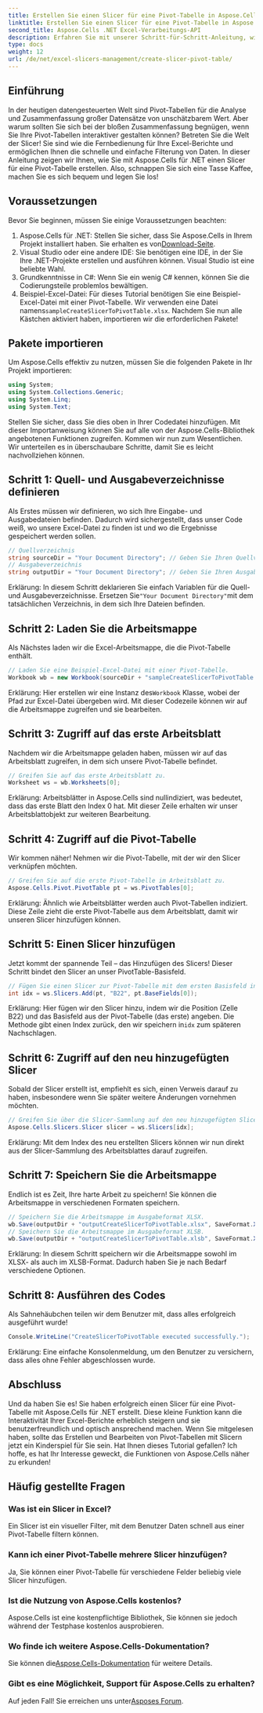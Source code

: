 ```yaml
---
title: Erstellen Sie einen Slicer für eine Pivot-Tabelle in Aspose.Cells .NET
linktitle: Erstellen Sie einen Slicer für eine Pivot-Tabelle in Aspose.Cells .NET
second_title: Aspose.Cells .NET Excel-Verarbeitungs-API
description: Erfahren Sie mit unserer Schritt-für-Schritt-Anleitung, wie Sie in Aspose.Cells .NET einen Slicer für Pivot-Tabellen erstellen. Verbessern Sie Ihre Excel-Berichte.
type: docs
weight: 12
url: /de/net/excel-slicers-management/create-slicer-pivot-table/
---
```

## Einführung
In der heutigen datengesteuerten Welt sind Pivot-Tabellen für die Analyse und Zusammenfassung großer Datensätze von unschätzbarem Wert. Aber warum sollten Sie sich bei der bloßen Zusammenfassung begnügen, wenn Sie Ihre Pivot-Tabellen interaktiver gestalten können? Betreten Sie die Welt der Slicer! Sie sind wie die Fernbedienung für Ihre Excel-Berichte und ermöglichen Ihnen die schnelle und einfache Filterung von Daten. In dieser Anleitung zeigen wir Ihnen, wie Sie mit Aspose.Cells für .NET einen Slicer für eine Pivot-Tabelle erstellen. Also, schnappen Sie sich eine Tasse Kaffee, machen Sie es sich bequem und legen Sie los!
## Voraussetzungen
Bevor Sie beginnen, müssen Sie einige Voraussetzungen beachten:
1.  Aspose.Cells für .NET: Stellen Sie sicher, dass Sie Aspose.Cells in Ihrem Projekt installiert haben. Sie erhalten es von[Download-Seite](https://releases.aspose.com/cells/net/).
2. Visual Studio oder eine andere IDE: Sie benötigen eine IDE, in der Sie Ihre .NET-Projekte erstellen und ausführen können. Visual Studio ist eine beliebte Wahl.
3. Grundkenntnisse in C#: Wenn Sie ein wenig C# kennen, können Sie die Codierungsteile problemlos bewältigen.
4. Beispiel-Excel-Datei: Für dieses Tutorial benötigen Sie eine Beispiel-Excel-Datei mit einer Pivot-Tabelle. Wir verwenden eine Datei namens`sampleCreateSlicerToPivotTable.xlsx`.
Nachdem Sie nun alle Kästchen aktiviert haben, importieren wir die erforderlichen Pakete!
## Pakete importieren
Um Aspose.Cells effektiv zu nutzen, müssen Sie die folgenden Pakete in Ihr Projekt importieren:
```csharp
using System;
using System.Collections.Generic;
using System.Linq;
using System.Text;
```
Stellen Sie sicher, dass Sie dies oben in Ihrer Codedatei hinzufügen. Mit dieser Importanweisung können Sie auf alle von der Aspose.Cells-Bibliothek angebotenen Funktionen zugreifen.
Kommen wir nun zum Wesentlichen. Wir unterteilen es in überschaubare Schritte, damit Sie es leicht nachvollziehen können. 
## Schritt 1: Quell- und Ausgabeverzeichnisse definieren
Als Erstes müssen wir definieren, wo sich Ihre Eingabe- und Ausgabedateien befinden. Dadurch wird sichergestellt, dass unser Code weiß, wo unsere Excel-Datei zu finden ist und wo die Ergebnisse gespeichert werden sollen.
```csharp
// Quellverzeichnis
string sourceDir = "Your Document Directory"; // Geben Sie Ihren Quellverzeichnispfad an
// Ausgabeverzeichnis
string outputDir = "Your Document Directory"; // Geben Sie Ihren Ausgabeverzeichnispfad an
```
 Erklärung: In diesem Schritt deklarieren Sie einfach Variablen für die Quell- und Ausgabeverzeichnisse. Ersetzen Sie`"Your Document Directory"`mit dem tatsächlichen Verzeichnis, in dem sich Ihre Dateien befinden.
## Schritt 2: Laden Sie die Arbeitsmappe
Als Nächstes laden wir die Excel-Arbeitsmappe, die die Pivot-Tabelle enthält. 
```csharp
// Laden Sie eine Beispiel-Excel-Datei mit einer Pivot-Tabelle.
Workbook wb = new Workbook(sourceDir + "sampleCreateSlicerToPivotTable.xlsx");
```
 Erklärung: Hier erstellen wir eine Instanz des`Workbook` Klasse, wobei der Pfad zur Excel-Datei übergeben wird. Mit dieser Codezeile können wir auf die Arbeitsmappe zugreifen und sie bearbeiten.
## Schritt 3: Zugriff auf das erste Arbeitsblatt
Nachdem wir die Arbeitsmappe geladen haben, müssen wir auf das Arbeitsblatt zugreifen, in dem sich unsere Pivot-Tabelle befindet.
```csharp
// Greifen Sie auf das erste Arbeitsblatt zu.
Worksheet ws = wb.Worksheets[0];
```
Erklärung: Arbeitsblätter in Aspose.Cells sind nullindiziert, was bedeutet, dass das erste Blatt den Index 0 hat. Mit dieser Zeile erhalten wir unser Arbeitsblattobjekt zur weiteren Bearbeitung.
## Schritt 4: Zugriff auf die Pivot-Tabelle
Wir kommen näher! Nehmen wir die Pivot-Tabelle, mit der wir den Slicer verknüpfen möchten.
```csharp
// Greifen Sie auf die erste Pivot-Tabelle im Arbeitsblatt zu.
Aspose.Cells.Pivot.PivotTable pt = ws.PivotTables[0];
```
Erklärung: Ähnlich wie Arbeitsblätter werden auch Pivot-Tabellen indiziert. Diese Zeile zieht die erste Pivot-Tabelle aus dem Arbeitsblatt, damit wir unseren Slicer hinzufügen können.
## Schritt 5: Einen Slicer hinzufügen
Jetzt kommt der spannende Teil – das Hinzufügen des Slicers! Dieser Schritt bindet den Slicer an unser PivotTable-Basisfeld.
```csharp
// Fügen Sie einen Slicer zur Pivot-Tabelle mit dem ersten Basisfeld in Zelle B22 hinzu.
int idx = ws.Slicers.Add(pt, "B22", pt.BaseFields[0]);
```
 Erklärung: Hier fügen wir den Slicer hinzu, indem wir die Position (Zelle B22) und das Basisfeld aus der Pivot-Tabelle (das erste) angeben. Die Methode gibt einen Index zurück, den wir speichern in`idx` zum späteren Nachschlagen.
## Schritt 6: Zugriff auf den neu hinzugefügten Slicer
Sobald der Slicer erstellt ist, empfiehlt es sich, einen Verweis darauf zu haben, insbesondere wenn Sie später weitere Änderungen vornehmen möchten.
```csharp
// Greifen Sie über die Slicer-Sammlung auf den neu hinzugefügten Slicer zu.
Aspose.Cells.Slicers.Slicer slicer = ws.Slicers[idx];
```
Erklärung: Mit dem Index des neu erstellten Slicers können wir nun direkt aus der Slicer-Sammlung des Arbeitsblattes darauf zugreifen.
## Schritt 7: Speichern Sie die Arbeitsmappe
Endlich ist es Zeit, Ihre harte Arbeit zu speichern! Sie können die Arbeitsmappe in verschiedenen Formaten speichern.
```csharp
// Speichern Sie die Arbeitsmappe im Ausgabeformat XLSX.
wb.Save(outputDir + "outputCreateSlicerToPivotTable.xlsx", SaveFormat.Xlsx);
// Speichern Sie die Arbeitsmappe im Ausgabeformat XLSB.
wb.Save(outputDir + "outputCreateSlicerToPivotTable.xlsb", SaveFormat.Xlsb);
```
Erklärung: In diesem Schritt speichern wir die Arbeitsmappe sowohl im XLSX- als auch im XLSB-Format. Dadurch haben Sie je nach Bedarf verschiedene Optionen.
## Schritt 8: Ausführen des Codes
Als Sahnehäubchen teilen wir dem Benutzer mit, dass alles erfolgreich ausgeführt wurde!
```csharp
Console.WriteLine("CreateSlicerToPivotTable executed successfully.");
```
Erklärung: Eine einfache Konsolenmeldung, um den Benutzer zu versichern, dass alles ohne Fehler abgeschlossen wurde.
## Abschluss
Und da haben Sie es! Sie haben erfolgreich einen Slicer für eine Pivot-Tabelle mit Aspose.Cells für .NET erstellt. Diese kleine Funktion kann die Interaktivität Ihrer Excel-Berichte erheblich steigern und sie benutzerfreundlich und optisch ansprechend machen.
Wenn Sie mitgelesen haben, sollte das Erstellen und Bearbeiten von Pivot-Tabellen mit Slicern jetzt ein Kinderspiel für Sie sein. Hat Ihnen dieses Tutorial gefallen? Ich hoffe, es hat Ihr Interesse geweckt, die Funktionen von Aspose.Cells näher zu erkunden!
## Häufig gestellte Fragen
### Was ist ein Slicer in Excel?
Ein Slicer ist ein visueller Filter, mit dem Benutzer Daten schnell aus einer Pivot-Tabelle filtern können.
### Kann ich einer Pivot-Tabelle mehrere Slicer hinzufügen?
Ja, Sie können einer Pivot-Tabelle für verschiedene Felder beliebig viele Slicer hinzufügen.
### Ist die Nutzung von Aspose.Cells kostenlos?
Aspose.Cells ist eine kostenpflichtige Bibliothek, Sie können sie jedoch während der Testphase kostenlos ausprobieren.
### Wo finde ich weitere Aspose.Cells-Dokumentation?
 Sie können die[Aspose.Cells-Dokumentation](https://reference.aspose.com/cells/net/) für weitere Details.
### Gibt es eine Möglichkeit, Support für Aspose.Cells zu erhalten?
 Auf jeden Fall! Sie erreichen uns unter[Asposes Forum](https://forum.aspose.com/c/cells/9).